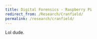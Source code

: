 ```yaml
---
title: Digital Forensics - Raspberry Pi
redirect_from: /Research/Cranfield/
permalink: /research/cranfield/
---
```

Lol dude.